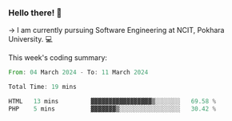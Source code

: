 ### Hello there! 👋

-> I am currently pursuing Software Engineering at NCIT, Pokhara University. 💻


This week's coding summary:
<!--START_SECTION:waka-->

```rust
From: 04 March 2024 - To: 11 March 2024

Total Time: 19 mins

HTML   13 mins         ▓▓▓▓▓▓▓▓▓▓▓▓▓▓▓▓▓▒░░░░░░░   69.58 %
PHP    5 mins          ▓▓▓▓▓▓▓▒░░░░░░░░░░░░░░░░░   30.42 %
```

<!--END_SECTION:waka-->
